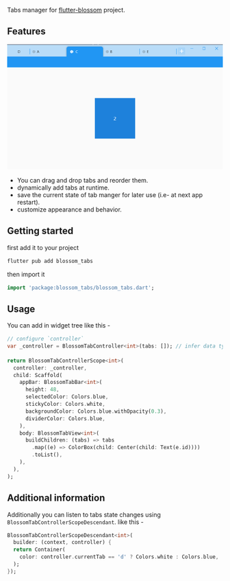 Tabs manager for [flutter-blossom](https://github.com/flutter-blossom/) project.

## Features

![](https://github.com/flutter-blossom/blossom_tabs/blob/master/assets/example.png)

 - You can drag and drop tabs and reorder them.
 - dynamically add tabs at runtime.
 - save the current state of tab manger for later use (i.e- at next app restart).
 - customize appearance and behavior.

## Getting started

first add it to your project

```bash
flutter pub add blossom_tabs

```
then import it

```dart
import 'package:blossom_tabs/blossom_tabs.dart';
```

## Usage

You can add in widget tree like this - 

```dart
// configure `controller`
var _controller = BlossomTabController<int>(tabs: []); // infer data type for easy access

return BlossomTabControllerScope<int>(
  controller: _controller,
  child: Scaffold(
    appBar: BlossomTabBar<int>(
      height: 48,
      selectedColor: Colors.blue,
      stickyColor: Colors.white,
      backgroundColor: Colors.blue.withOpacity(0.3),
      dividerColor: Colors.blue,
    ),
    body: BlossomTabView<int>(
      buildChildren: (tabs) => tabs
        .map((e) => ColorBox(child: Center(child: Text(e.id))))
        .toList(),
    ),
  ),
);
```

## Additional information

Additionally you can listen to tabs state changes using `BlossomTabControllerScopeDescendant`. like this -

```dart
BlossomTabControllerScopeDescendant<int>(
  builder: (context, controller) {
  return Container(
    color: controller.currentTab == 'd' ? Colors.white : Colors.blue,
  );
});
```
